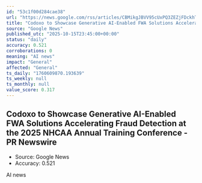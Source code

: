 ```yaml
---
id: "53c1f00d284cae38"
url: "https://news.google.com/rss/articles/CBMikgJBVV95cUxPQ3ZEZjFDckhTRDlpM1dMTDU0Q2s5Z0NDU2ZKTzV0ZDA1R0J3UTNhQjBRYTdWUEYtWU9NTnRFTzZTcXFHWFRQSFlyODdweVFuZXBLakJNOFBVLU5rb0owZE1IT3o0bkpwR0FRTGROY2xDdEVid2Vza2NtdXZoUTYza29GeDlXWVVtOXdBcmJmZklKRG1qRjRtblRETWhfWVR6bkRTVFRyRHFOMXVGT3BiQzlUaFFTVlpQVWxoT1lWYjB6QzJvb01kRk9xLWlvYTVVWU5zbVRubVJZcldEWkY2c1QwOExuVE91NjRqQU5aM29rS2w5RW1ON0VLVzk1dHRqV2ZsN3ZjbHdXVjRoTnhNNFpn?oc=5"
title: "Codoxo to Showcase Generative AI-Enabled FWA Solutions Accelerating Fraud Detection at the 2025 NHCAA Annual Training Conference - PR Newswire"
source: "Google News"
published_utc: "2025-10-15T23:45:00+00:00"
status: "daily"
accuracy: 0.521
corroborations: 0
meaning: "AI news"
impact: "General"
affected: "General"
ts_daily: "1760609870.193639"
ts_weekly: null
ts_monthly: null
value_score: 0.317
---
```

## Codoxo to Showcase Generative AI-Enabled FWA Solutions Accelerating Fraud Detection at the 2025 NHCAA Annual Training Conference - PR Newswire

- Source: Google News
- Accuracy: 0.521

AI news
